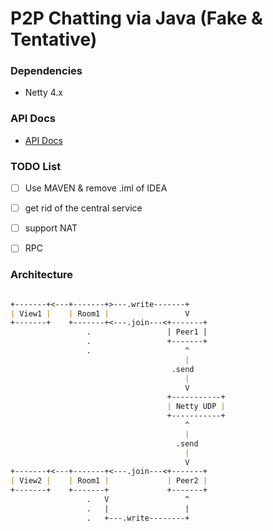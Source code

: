 # P2P Chatting via Java (Fake & Tentative)

### Dependencies

* Netty 4.x

### API Docs

- [API Docs](docs/api.md)

### TODO List

- [ ] Use MAVEN & remove .iml of IDEA

- [ ] get rid of the central service

- [ ] support NAT

- [ ] RPC

### Architecture

```markdown

+-------+<---+-------+>---.write-------+
| View1 |    | Room1 |                 V
+-------+    +-------+<---.join---<+-------+
                 .                 | Peer1 |
                 .                 +-------+
                 .                     ^
                                       |
                                    .send
                                       |
                                       V     
                                   +-----------+
                                   | Netty UDP |
                                   +-----------+
                                       ^
                                       |    
                                     .send
                                       |	  
         	                           V
+-------+<---+-------+<---.join---<+-------+
| View2 |    | Room1 |             | Peer2 |
+-------+    +-------+             +-------+
	             .   V                 ^
                 .   |                 |
                 .   +---.write--------+
         
```






























